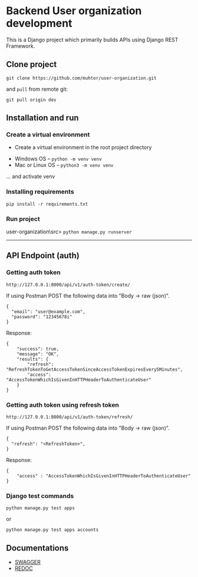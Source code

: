 # Backend User organization development
This is a Django project which primarily builds APIs using Django REST Framework.

## Clone project

```
git clone https://github.com/muhtor/user-organization.git
```
and `pull` from remote git:
```
git pull origin dev
```

## Installation and run

### Create a virtual environment
* Create a virtual environment in the root project directory


- Windows OS – `python -m venv venv` <br>
- Mac or Linux OS – `python3 -m venv venv`

... and activate venv

### Installing requirements

```
pip install -r requirements.txt
```

### Run project
user-organization\src> `python manage.py runserver`


---

## API Endpoint (auth)

### Getting auth token
```
http://127.0.0.1:8000/api/v1/auth-token/create/
```

If using Postman POST the following data into "Body -> raw (json)".

```
{
  "email": "user@example.com",
  "password": "12345678i"
}
```

Response:
```
{
    "success": true,
    "message": "OK",
    "results": {
        "refresh": "RefreshTokenToGetAccessTokenSinceAccessTokenExpiresEvery5Minutes",
        "access": "AccessTokenWhichIsGivenInHTTPHeaderToAuthenticateUser"
    }
}
```

### Getting auth token using refresh token
```
http://127.0.0.1:8000/api/v1/auth-token/refresh/
```

If using Postman POST the following data into "Body -> raw (json)".

```
{
  "refresh": "<RefreshToken>",
}
```

Response:
```
{
    "access" : "AccessTokenWhichIsGivenInHTTPHeaderToAuthenticateUser"
}
```

### Django test commands

```
python manage.py test apps
```
or
```
python manage.py test apps accounts
```

## Documentations

- [SWAGGER](http://127.0.0.1:8000/swagger/) <br>
- [REDOC](http://127.0.0.1:8000/redoc/)
